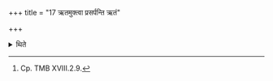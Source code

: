 +++
title = "17 ऋतमुक्त्वा प्रसर्पन्ति ऋतं"

+++

<details><summary>थिते</summary>

17. Having spoken the (or a) “truth” they creep towards the Sadas; while speaking the (or a) “truth” they consume the remnants of the scoops.[^1]  

[^1]: Cp. TMB XVIII.2.9.  

</details>
